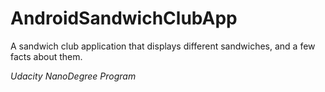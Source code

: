 # AndroidSandwichClubApp
A sandwich club application that displays different sandwiches, and a few facts about them. 

<i>Udacity NanoDegree Program</i>
